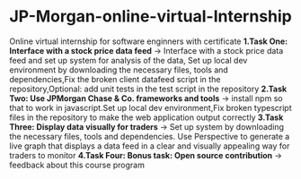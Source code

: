 # JP-Morgan-online-virtual-Internship
Online virtual internship for software enginners with certificate
**1.Task One: Interface with a stock price data feed** -> Interface with a stock price data feed and set up  system for analysis of the data, Set up local dev environment by downloading the necessary files, tools and dependencies,Fix the broken client datafeed script in the repository,Optional: add unit tests in the test script in the repository
**2.Task Two: Use JPMorgan Chase & Co. frameworks and tools** -> install npm so that to work in javascript.Set up local dev environment,Fix broken typescript files in the repository to make the web application output correctly
**3.Task Three: Display data visually for traders** -> Set up system by downloading the necessary files, tools and dependencies. Use Perspective to generate a live graph that displays a data feed in a clear and visually appealing way for traders to monitor
**4.Task Four: Bonus task: Open source contribution** -> feedback about this course program

